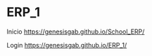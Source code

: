 # ERP_1
Inicio
https://genesisgab.github.io/School_ERP/

Login
https://genesisgab.github.io/ERP_1/


